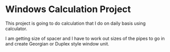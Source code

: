 # Windows Calculation Project

This project is going to do calculation that I do on daily basis using calculator. 

I am getting size of spacer and I have to work out sizes of the pipes to go in and create Georgian or Duplex style window unit.